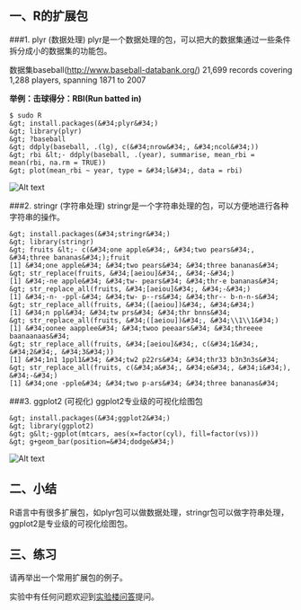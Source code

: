 ## 一、R的扩展包

###1. plyr (数据处理)
plyr是一个数据处理的包，可以把大的数据集通过一些条件拆分成小的数据集的功能包。

数据集baseball(http://www.baseball-databank.org/)
21,699 records covering 1,288 players, spanning 1871 to 2007

**举例：击球得分：RBI(Run batted in)**

```
$ sudo R
&gt; install.packages(&#34;plyr&#34;)
&gt; library(plyr)
&gt; ?baseball
&gt; ddply(baseball, .(lg), c(&#34;nrow&#34;, &#34;ncol&#34;))
&gt; rbi &lt;- ddply(baseball, .(year), summarise, mean_rbi = mean(rbi, na.rm = TRUE))
&gt; plot(mean_rbi ~ year, type = &#34;l&#34;, data = rbi)
```

![Alt text](https://dn-anything-about-doc.qbox.me/r%2Frbi-plyr.png)

###2. stringr (字符串处理)
stringr是一个字符串处理的包，可以方便地进行各种字符串的操作。

```
&gt; install.packages(&#34;stringr&#34;)
&gt; library(stringr)
&gt; fruits &lt;- c(&#34;one apple&#34;, &#34;two pears&#34;, &#34;three bananas&#34;);fruit
[1] &#34;one apple&#34; &#34;two pears&#34; &#34;three bananas&#34;
&gt; str_replace(fruits, &#34;[aeiou]&#34;, &#34;-&#34;)
[1] &#34;-ne apple&#34; &#34;tw- pears&#34; &#34;thr-e bananas&#34;
&gt; str_replace_all(fruits, &#34;[aeiou]&#34;, &#34;-&#34;)
[1] &#34;-n- -ppl-&#34; &#34;tw- p--rs&#34; &#34;thr-- b-n-n-s&#34;
&gt; str_replace_all(fruits, &#34;([aeiou])&#34;, &#34;&#34;)
[1] &#34;n ppl&#34; &#34;tw prs&#34; &#34;thr bnns&#34;
&gt; str_replace_all(fruits, &#34;([aeiou])&#34;, &#34;\\1\\1&#34;)
[1] &#34;oonee aapplee&#34; &#34;twoo peeaars&#34; &#34;threeee baanaanaas&#34;
&gt; str_replace_all(fruits, &#34;[aeiou]&#34;, c(&#34;1&#34;, &#34;2&#34;, &#34;3&#34;))
[1] &#34;1n1 1ppl1&#34; &#34;tw2 p22rs&#34; &#34;thr33 b3n3n3s&#34;
&gt; str_replace_all(fruits, c(&#34;a&#34;, &#34;e&#34;, &#34;i&#34;), &#34;-&#34;)
[1] &#34;one -pple&#34; &#34;two p-ars&#34; &#34;three bananas&#34;
```

###3. ggplot2 (可视化)
ggplot2专业级的可视化绘图包
```
&gt; install.packages(&#34;ggplot2&#34;)
&gt; library(ggplot2)
&gt; g&lt;-ggplot(mtcars, aes(x=factor(cyl), fill=factor(vs)))
&gt; g+geom_bar(position=&#34;dodge&#34;)
```

![Alt text](https://dn-anything-about-doc.qbox.me/r%2Fggplot2.png)

## 二、小结

R语言中有很多扩展包，如plyr包可以做数据处理，stringr包可以做字符串处理，ggplot2是专业级的可视化绘图包。

## 三、练习

请再举出一个常用扩展包的例子。

实验中有任何问题欢迎到[实验楼问答](http://www.shiyanlou.com/questions)提问。
